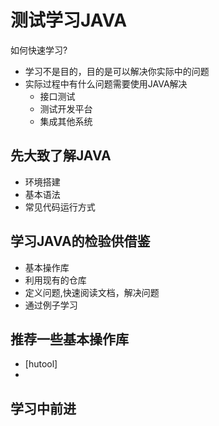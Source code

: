# 测试学习JAVA

如何快速学习?

- 学习不是目的，目的是可以解决你实际中的问题
- 实际过程中有什么问题需要使用JAVA解决
  - 接口测试
  - 测试开发平台
  - 集成其他系统

## 先大致了解JAVA

- 环境搭建
- 基本语法
- 常见代码运行方式

## 学习JAVA的检验供借鉴

- 基本操作库
- 利用现有的仓库
- 定义问题,快速阅读文档，解决问题
- 通过例子学习

## 推荐一些基本操作库

- [hutool]
- [](fluentqa-qabox)

## 学习中前进
